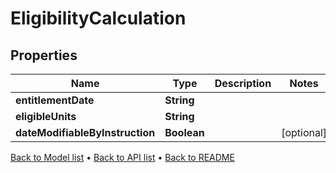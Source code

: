 

# EligibilityCalculation


## Properties

| Name | Type | Description | Notes |
|------------ | ------------- | ------------- | -------------|
|**entitlementDate** | **String** |  |  |
|**eligibleUnits** | **String** |  |  |
|**dateModifiableByInstruction** | **Boolean** |  |  [optional] |



[Back to Model list](../README.md#documentation-for-models) &#8226; [Back to API list](../README.md#documentation-for-api-endpoints) &#8226; [Back to README](../README.md)


